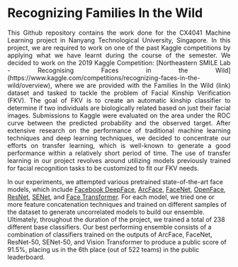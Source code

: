# Recognizing Families In the Wild
<p align="justify"> 
This Github repository contains the work done for the CX4041 Machine Learning project in Nanyang Technological University, Singapore. In this project, we are required to work on one of the past Kaggle competitions by applying what we have learnt during the course of the semester. We decided to work on the 2019 Kaggle Competition: [Northeastern SMILE Lab - Recognising Faces in the Wild](https://www.kaggle.com/competitions/recognizing-faces-in-the-wild/overview), where we are provided with the Families In the Wild (link) dataset and tasked to tackle the problem of Facial Kinship Verification (FKV). The goal of FKV is to create an automatic kinship classifier to determine if two individuals are biologically related based on just their facial images. Submissions to Kaggle were evaluated on the area under the ROC curve between the predicted probability and the observed target.
After extensive research on the performance of traditional machine learning techniques and deep learning techniques, we decided to concentrate our efforts on transfer learning, which is well-known to generate a good performance within a relatively short period of time. The use of transfer learning in our project revolves around utilizing models previously trained for facial recognition tasks to be customized to fit our FKV needs.

In our experiments, we attempted various pretrained state-of-the-art face models, which include [Facebook DeepFace](https://ieeexplore.ieee.org/document/6909616), [ArcFace]( https://ieeexplore.ieee.org/document/8953658), [FaceNet](https://ieeexplore.ieee.org/document/7298682), [OpenFace](https://ieeexplore.ieee.org/document/7477553), [ResNet](https://ieeexplore.ieee.org/document/7780459), [SENet](https://ieeexplore.ieee.org/document/8578843), and [Face Transformer](https://arxiv.org/abs/2103.14803). For each model, we tried one or more feature concatenation techniques and trained on different samples of the dataset to generate uncorrelated models to build our ensemble. Ultimately, throughout the duration of the project, we trained a total of 238 different base classifiers. Our best performing ensemble consists of a combination of classifiers trained on the outputs of ArcFace, FaceNet, ResNet-50, SENet-50, and Vision Transformer to produce a public score of 91.5%, placing us in the 6th place (out of 522 teams) in the public leaderboard. 
</p>
